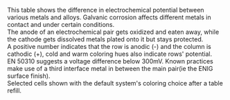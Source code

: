 This table shows the difference in electrochemical potential between various metals and alloys. Galvanic corrosion affects different metals in contact and under certain conditions.<br>
The anode of an electrochemical pair gets oxidized and eaten away, while the cathode gets dissolved metals plated onto it but stays protected.<br>
A positive number indicates that the row is anodic (-) and the column is cathodic (+), cold and warm coloring hues also indicate rows' potential.<br>
EN 50310 suggests a voltage difference below 300mV. Known practices make use of a third interface metal in between the main pair(ie the ENIG surface finish).<br>
Selected cells shown with the default system's coloring choice after a table refill.
